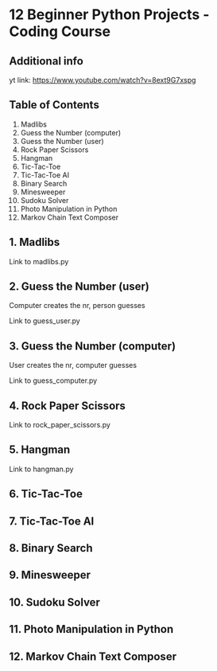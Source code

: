 # 12 Beginner Python Projects - Coding Course

## Additional info

yt link: <https://www.youtube.com/watch?v=8ext9G7xspg>

## Table of Contents

1. Madlibs
2. Guess the Number (computer)
3. Guess the Number (user)
4. Rock Paper Scissors
5. Hangman
6. Tic-Tac-Toe
7. Tic-Tac-Toe AI
8. Binary Search
9. Minesweeper
10. Sudoku Solver
11. Photo Manipulation in Python
12. Markov Chain Text Composer

## 1. Madlibs

Link to madlibs.py

## 2. Guess the Number (user)

Computer creates the nr, person guesses

Link to guess_user.py

## 3. Guess the Number (computer)

User creates the nr, computer guesses

Link to guess_computer.py

## 4. Rock Paper Scissors

Link to rock_paper_scissors.py

## 5. Hangman

Link to hangman.py

## 6. Tic-Tac-Toe

## 7. Tic-Tac-Toe AI

## 8. Binary Search

## 9. Minesweeper

## 10. Sudoku Solver

## 11. Photo Manipulation in Python

## 12. Markov Chain Text Composer
